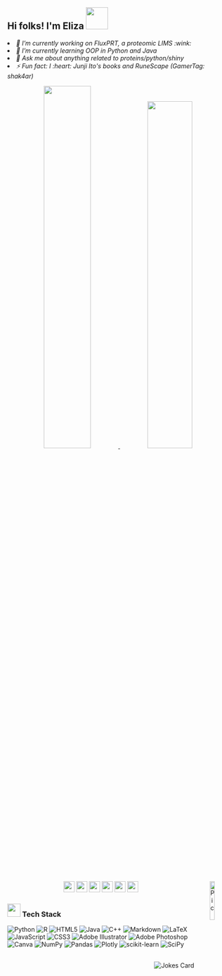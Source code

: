 ## Hi folks! I'm Eliza <img src="https://media4.giphy.com/media/J5M7SJDfZEZl8HazVG/giphy.gif" width="50"></h2>

<p><em>
<li>🔭 I’m currently working on FluxPRT, a proteomic LIMS :wink:</li>
<li>🌱 I’m currently learning OOP in Python and Java</li>
<li>💬 Ask me about anything related to proteins/python/shiny</li>
<li>⚡ Fun fact: I :heart: Junji Ito's books and RuneScape (GamerTag: shak4ar)</li>
</em></p>

<div align="center">
<div>
  <a href="https://github.com/elizaespinoza">
  <!-- GitHub Stats-->
  <img width="46%" src="https://github-readme-stats.vercel.app/api?username=elizaespinoza&show_icons=true&hide_border=true&theme=outrun&include_all_commits=true&count_private=true&bg_color=151b29,14213d,152b5c,angle=150"/>
  <!-- Top Languages-->
  <img width="45%" src="https://github-readme-stats.vercel.app/api/top-langs/?username=elizaespinoza&layout=compact&hide_border=true&langs_count=4&theme=outrun&bg_color=151b29,14213d,152b5c,angle=150"/>
</div>

<div style="display: inline_block"><br>
  <! -- Character Avatar -->
  <img align="right" alt="Pic" height="15%" src="https://cdn.discordapp.com/avatars/887730956268605500/bdcd8b1ef7eda6974e85c1d5a3d31139.png">
  <! -- Researchgate -->
  <a href="https://www.researchgate.net/profile/Elizabeth-Alfaro-Espinoza" target="_blank"><img src="https://img.shields.io/badge/Research_Gate-00CCBB.svg?&style=for-the-badge&logo=ResearchGate&logoColor=white" height="25"/></a>
  <! -- SoloLearn -->
  <a href="https://www.sololearn.com/profile/5702848" target="_blank"><img src="https://img.shields.io/badge/-Sololearn-3a464b?style=for-the-badge&logo=Sololearn&logoColor=white" height="25"/></a>
  <! -- Twitter -->
  <a href="https://twitter.com/elizabioinfo" target="_blank"><img src="https://img.shields.io/badge/Twitter-1DA1F2?style=for-the-badge&logo=twitter&logoColor=white" height="25"/></a>
  <! -- Youtube Channel -->
  <a href="https://www.youtube.com/channel/UCCQByIS3MZh40z2BS0RJtag" target="_blank"><img src="https://img.shields.io/badge/YouTube-FF0000?style=for-the-badge&logo=youtube&logoColor=white" height="25"/></a>
  <! -- Linkedin -->
  <a href="https://br.linkedin.com/in/elizaespinoza/en" target="_blank"><img src="https://img.shields.io/badge/-LinkedIn-%230077B5?style=for-the-badge&logo=linkedin&logoColor=white" height="25"/></a>
  <! -- Email -->
  <a href ="mailto:er.alfaroespinoza@gmail.com"><img src="https://img.shields.io/badge/-Gmail-%23333?style=for-the-badge&logo=gmail&logoColor=white" height="25"/></a>
</div></div>

### <img src="https://cultofthepartyparrot.com/parrots/hd/scienceparrot.gif" width="30" height="30"/> Tech Stack

![Python](https://img.shields.io/badge/Python-3670A0?style=flat&logo=python&logoColor=ffdd54) ![R](https://img.shields.io/badge/R-%23276DC3.svg?style=flat&logo=r&logoColor=white) ![HTML5](https://img.shields.io/badge/HTML5-%23E34F26.svg?style=flat&logo=html5&logoColor=white) ![Java](https://img.shields.io/badge/Java-%23ED8B00.svg?style=flat&logo=java&logoColor=white) ![C++](https://img.shields.io/badge/C++-%2300599C.svg?style=flat&logo=c%2B%2B&logoColor=white) ![Markdown](https://img.shields.io/badge/Markdown-%23000000.svg?style=flat&logo=markdown&logoColor=white) ![LaTeX](https://img.shields.io/badge/LaTeX-%23008080.svg?style=flat&logo=latex&logoColor=white) ![JavaScript](https://img.shields.io/badge/Javascript-%23323330.svg?style=flat&logo=javascript&logoColor=%23F7DF1E) ![CSS3](https://img.shields.io/badge/CSS3-%231572B6.svg?style=flat&logo=css3&logoColor=white) ![Adobe Illustrator](https://img.shields.io/badge/Adobe_Illustrator-%23FF9A00.svg?style=flat&logo=adobeillustrator&logoColor=white) ![Adobe Photoshop](https://img.shields.io/badge/Adobe_Photoshop-%2331A8FF.svg?style=flat&logo=adobephotoshop&logoColor=white) ![Canva](https://img.shields.io/badge/Canva-%2300C4CC.svg?style=flat&logo=Canva&logoColor=white) ![NumPy](https://img.shields.io/badge/NumPy-%23013243.svg?style=flat&logo=numpy&logoColor=white) ![Pandas](https://img.shields.io/badge/Pandas-%23150458.svg?style=flat&logo=pandas&logoColor=white) ![Plotly](https://img.shields.io/badge/Plotly-%233F4F75.svg?style=flat&logo=plotly&logoColor=white) ![scikit-learn](https://img.shields.io/badge/scikit--learn-%23F7931E.svg?style=flat&logo=scikit-learn&logoColor=white) ![SciPy](https://img.shields.io/badge/SciPy-%230C55A5.svg?style=flat&logo=scipy&logoColor=%white)


<div style="display: inline_block"><br><div align="right">
<img src="https://readme-jokes.vercel.app/api?hideBorder&theme=cobalt" target="_blank" alt="Jokes Card" />
</div></div>
